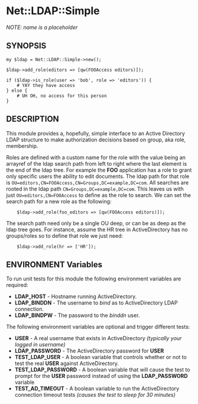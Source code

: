 # Net::LDAP::Simple

_NOTE: name is a placeholder_

## SYNOPSIS

    my $ldap = Net::LDAP::Simple->new();

    $ldap->add_role(editors => [qw(FOOAccess editors)]);

    if ($ldap->is_role(user => 'bob', role => 'editors')) {
        # YAY they have access
    } else {
        # UH OH, no access for this person
    }

## DESCRIPTION

This module provides a, hopefully, simple interface to an Active Directory
LDAP structure to make authorization decisions based on group, aka role,
membership.

Roles are defined with a custom name for the role with the value being an
arrayref of the ldap search path from left to right where the last element is
the end of the ldap tree. For example the **FOO** application has a role to
grant only specific users the ability to edit documents. The ldap path for
that role is `OU=editors,CN=FOOAccess,CN=Groups,DC=example,DC=com`.
All searches are rooted in the ldap path `CN=Groups,DC=example,DC=com`.
This leaves us with just `OU=editors,CN=FOOAccess` to define as the role to
search. We can set the search path for a new role as the following:

        $ldap->add_role(foo_editors => [qw(FOOAccess editors)]);

The search path need only be a single OU deep, or can be as deep as the ldap
tree goes. For instance, assume the HR tree in ActiveDirectory has no
groups/roles so to define that role we just need:

        $ldap->add_role(hr => ['HR']);

## ENVIRONMENT Variables

To run unit tests for this module the following environment variables are required:

* **LDAP_HOST** - Hostname running ActiveDirectory.
* **LDAP_BINDDN** - The username to *bind* as to ActiveDirectory LDAP connection.
* **LDAP_BINDPW** - The password to the *binddn* user.

The following environment variables are optional and trigger different tests:

* **USER** - A real username that exists in ActiveDirectory *(typically your logged in username)*
* **LDAP_PASSWORD** - The ActiveDirectory password for **USER**
* **TEST_LDAP_USER** - A boolean variable that controls whether or not to test the real **USER** against ActiveDirectory.
* **TEST_LDAP_PASSWORD** - A boolean variable that will cause the test to prompt for the **USER** password instead of using the **LDAP_PASSWORD** variable
* **TEST_AD_TIMEOUT** - A boolean variable to run the ActiveDirectory connection timeout tests *(causes the test to sleep for 30 minutes)*
